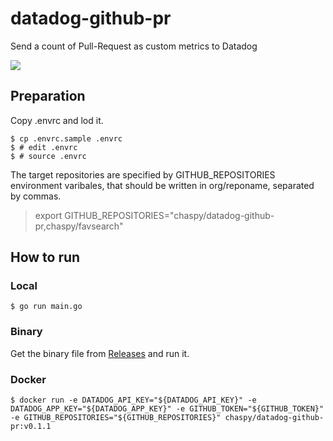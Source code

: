 # datadog-github-pr
Send a count of Pull-Request as custom metrics to Datadog

[![](https://mermaid.ink/img/eyJjb2RlIjoiZ3JhcGggTFJcbiAgICBBW0dpdEh1Yl1cbiAgICBCW2RhdGFkb2ctZ2l0aHViLXByXVxuICAgIENbRGF0YWRvZ11cbiAgICBCIC0tPnxnZXQgUHVsbCBSZXF1ZXN0c3wgQVxuICAgIEIgLS0-fHNuZWQgYSBjb3VudCBvZiBQdWxsIFJlcXVlc3RzIGFzIGN1c3RvbSBtZXRyaWNzfCBDIiwibWVybWFpZCI6e30sInVwZGF0ZUVkaXRvciI6ZmFsc2V9)](https://mermaid-js.github.io/mermaid-live-editor/#/edit/eyJjb2RlIjoiZ3JhcGggTFJcbiAgICBBW0dpdEh1Yl1cbiAgICBCW2RhdGFkb2ctZ2l0aHViLXByXVxuICAgIENbRGF0YWRvZ11cbiAgICBCIC0tPnxnZXQgUHVsbCBSZXF1ZXN0c3wgQVxuICAgIEIgLS0-fHNuZWQgYSBjb3VudCBvZiBQdWxsIFJlcXVlc3RzIGFzIGN1c3RvbSBtZXRyaWNzfCBDIiwibWVybWFpZCI6e30sInVwZGF0ZUVkaXRvciI6ZmFsc2V9)

## Preparation

Copy .envrc and lod it.

```
$ cp .envrc.sample .envrc
$ # edit .envrc
$ # source .envrc
```

The target repositories are specified by GITHUB_REPOSITORIES environment varibales, that should be written in org/reponame, separated by commas.

>export GITHUB_REPOSITORIES="chaspy/datadog-github-pr,chaspy/favsearch"

## How to run

### Local

```
$ go run main.go
```

### Binary

Get the binary file from [Releases](https://github.com/chaspy/datadog-github-pr/releases) and run it.

### Docker

```
$ docker run -e DATADOG_API_KEY="${DATADOG_API_KEY}" -e DATADOG_APP_KEY="${DATADOG_APP_KEY}" -e GITHUB_TOKEN="${GITHUB_TOKEN}" -e GITHUB_REPOSITORIES="${GITHUB_REPOSITORIES}" chaspy/datadog-github-pr:v0.1.1
```
